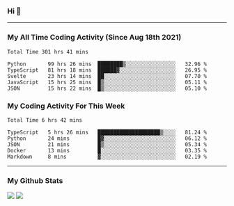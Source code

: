 ### Hi 🙂

---

### My All Time Coding Activity (Since Aug 18th 2021)
<!--START_SECTION:waka-all-->
```text
Total Time 301 hrs 41 mins

Python       99 hrs 26 mins  ████████▒░░░░░░░░░░░░░░░░   32.96 % 
TypeScript   81 hrs 18 mins  ██████▓░░░░░░░░░░░░░░░░░░   26.95 % 
Svelte       23 hrs 14 mins  ██░░░░░░░░░░░░░░░░░░░░░░░   07.70 % 
JavaScript   15 hrs 25 mins  █▒░░░░░░░░░░░░░░░░░░░░░░░   05.11 % 
JSON         15 hrs 22 mins  █▒░░░░░░░░░░░░░░░░░░░░░░░   05.10 % 
```
<!--END_SECTION:waka-all-->

### My Coding Activity For This Week
<!--START_SECTION:waka-week-->
```text
Total Time 6 hrs 42 mins

TypeScript   5 hrs 26 mins   ████████████████████▒░░░░   81.24 % 
Python       24 mins         █▓░░░░░░░░░░░░░░░░░░░░░░░   06.12 % 
JSON         21 mins         █▒░░░░░░░░░░░░░░░░░░░░░░░   05.34 % 
Docker       13 mins         █░░░░░░░░░░░░░░░░░░░░░░░░   03.35 % 
Markdown     8 mins          ▓░░░░░░░░░░░░░░░░░░░░░░░░   02.19 % 
```
<!--END_SECTION:waka-week-->

---

### My Github Stats
[![](https://github-readme-stats.vercel.app/api?username=eroxl&count_private=true&show_icons=true&include_all_commits=true&theme=onedark)](#)
[![](https://github-readme-streak-stats.herokuapp.com/?theme=onedark&user=eroxl)](#)
